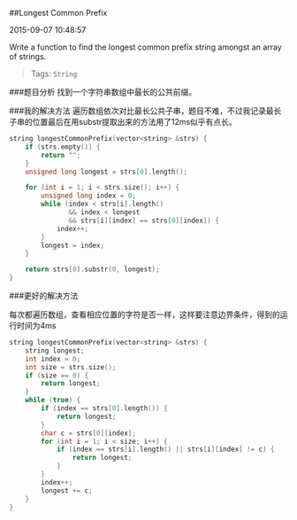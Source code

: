 ##Longest Common Prefix

2015-09-07 10:48:57

Write a function to find the longest common prefix string amongst an array of strings.

> Tags: `String`

###题目分析
找到一个字符串数组中最长的公共前缀。

###我的解决方法
遍历数组依次对比最长公共子串，题目不难，不过我记录最长子串的位置最后在用substr提取出来的方法用了12ms似乎有点长。

~~~c++
string longestCommonPrefix(vector<string> &strs) {
    if (strs.empty()) {
        return "";
    }
    unsigned long longest = strs[0].length();

    for (int i = 1; i < strs.size(); i++) {
        unsigned long index = 0;
        while (index < strs[i].length()
               && index < longest
               && strs[i][index] == strs[0][index]) {
            index++;
        }
        longest = index;
    }

    return strs[0].substr(0, longest);
}
~~~

###更好的解决方法

每次都遍历数组，查看相应位置的字符是否一样，这样要注意边界条件，得到的运行时间为4ms

~~~c++
string longestCommonPrefix(vector<string> &strs) {
    string longest;
    int index = 0;
    int size = strs.size();
    if (size == 0) {
        return longest;
    }
    while (true) {
        if (index == strs[0].length()) {
            return longest;
        }
        char c = strs[0][index];
        for (int i = 1; i < size; i++) {
            if (index == strs[i].length() || strs[i][index] != c) {
                return longest;
            }
        }
        index++;
        longest += c;
    }
}
~~~
